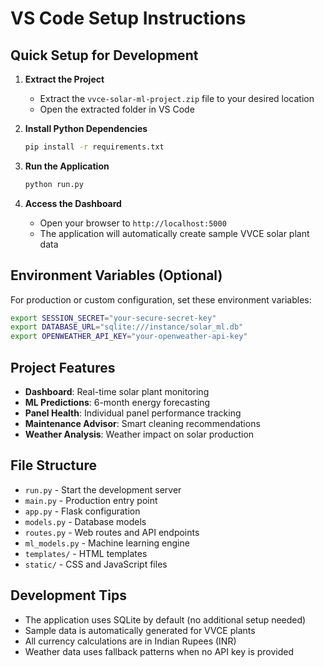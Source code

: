 # VS Code Setup Instructions

## Quick Setup for Development

1. **Extract the Project**
   - Extract the `vvce-solar-ml-project.zip` file to your desired location
   - Open the extracted folder in VS Code

2. **Install Python Dependencies**
   ```bash
   pip install -r requirements.txt
   ```

3. **Run the Application**
   ```bash
   python run.py
   ```

4. **Access the Dashboard**
   - Open your browser to `http://localhost:5000`
   - The application will automatically create sample VVCE solar plant data

## Environment Variables (Optional)

For production or custom configuration, set these environment variables:

```bash
export SESSION_SECRET="your-secure-secret-key"
export DATABASE_URL="sqlite:///instance/solar_ml.db"
export OPENWEATHER_API_KEY="your-openweather-api-key"
```

## Project Features

- **Dashboard**: Real-time solar plant monitoring
- **ML Predictions**: 6-month energy forecasting
- **Panel Health**: Individual panel performance tracking
- **Maintenance Advisor**: Smart cleaning recommendations
- **Weather Analysis**: Weather impact on solar production

## File Structure

- `run.py` - Start the development server
- `main.py` - Production entry point
- `app.py` - Flask configuration
- `models.py` - Database models
- `routes.py` - Web routes and API endpoints
- `ml_models.py` - Machine learning engine
- `templates/` - HTML templates
- `static/` - CSS and JavaScript files

## Development Tips

- The application uses SQLite by default (no additional setup needed)
- Sample data is automatically generated for VVCE plants
- All currency calculations are in Indian Rupees (INR)
- Weather data uses fallback patterns when no API key is provided